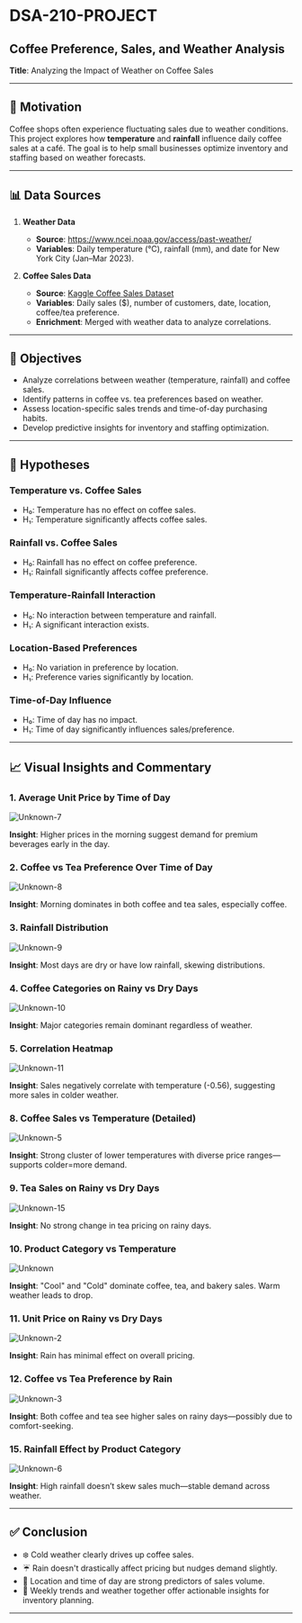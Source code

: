 
# DSA-210-PROJECT
## Coffee Preference, Sales, and Weather Analysis

**Title**: Analyzing the Impact of Weather on Coffee Sales

---

## 🧭 Motivation
Coffee shops often experience fluctuating sales due to weather conditions. This project explores how **temperature** and **rainfall** influence daily coffee sales at a café. The goal is to help small businesses optimize inventory and staffing based on weather forecasts.

---

## 📊 Data Sources
1. **Weather Data**
   - **Source**: https://www.ncei.noaa.gov/access/past-weather/
   - **Variables**: Daily temperature (°C), rainfall (mm), and date for New York City (Jan–Mar 2023).

2. **Coffee Sales Data**
   - **Source**: [Kaggle Coffee Sales Dataset](https://www.kaggle.com/datasets/ahmedabbas757/coffee-sales)
   - **Variables**: Daily sales ($), number of customers, date, location, coffee/tea preference.
   - **Enrichment**: Merged with weather data to analyze correlations.

---

## 🎯 Objectives
- Analyze correlations between weather (temperature, rainfall) and coffee sales.
- Identify patterns in coffee vs. tea preferences based on weather.
- Assess location-specific sales trends and time-of-day purchasing habits.
- Develop predictive insights for inventory and staffing optimization.

---

## 🔬 Hypotheses
### Temperature vs. Coffee Sales
- H₀: Temperature has no effect on coffee sales.
- H₁: Temperature significantly affects coffee sales.

### Rainfall vs. Coffee Sales
- H₀: Rainfall has no effect on coffee preference.
- H₁: Rainfall significantly affects coffee preference.

### Temperature-Rainfall Interaction
- H₀: No interaction between temperature and rainfall.
- H₁: A significant interaction exists.

### Location-Based Preferences
- H₀: No variation in preference by location.
- H₁: Preference varies significantly by location.

### Time-of-Day Influence
- H₀: Time of day has no impact.
- H₁: Time of day significantly influences sales/preference.

---

## 📈 Visual Insights and Commentary

### 1. Average Unit Price by Time of Day

![Unknown-7](https://github.com/user-attachments/assets/66a267f2-097f-424e-a2ed-6d968709cd67)

**Insight**: Higher prices in the morning suggest demand for premium beverages early in the day.

### 2. Coffee vs Tea Preference Over Time of Day
![Unknown-8](https://github.com/user-attachments/assets/909507d8-23c0-471b-919a-340f4e653a36)

**Insight**: Morning dominates in both coffee and tea sales, especially coffee.

### 3. Rainfall Distribution
![Unknown-9](https://github.com/user-attachments/assets/06269ef9-9ec7-4fe9-b042-1c499539ef7b)

**Insight**: Most days are dry or have low rainfall, skewing distributions.

### 4. Coffee Categories on Rainy vs Dry Days
![Unknown-10](https://github.com/user-attachments/assets/a192dde6-1ded-45ae-a0a3-aa6fabb675ad)
 
**Insight**: Major categories remain dominant regardless of weather.

### 5. Correlation Heatmap
![Unknown-11](https://github.com/user-attachments/assets/c6cc531f-aa05-4200-96db-9ce62c144a1a)

**Insight**: Sales negatively correlate with temperature (-0.56), suggesting more sales in colder weather.

### 8. Coffee Sales vs Temperature (Detailed)
![Unknown-5](https://github.com/user-attachments/assets/efd2fa29-d277-4bc2-be7b-05a3127ef993)

**Insight**: Strong cluster of lower temperatures with diverse price ranges—supports colder=more demand.

### 9. Tea Sales on Rainy vs Dry Days
![Unknown-15](https://github.com/user-attachments/assets/14015bcf-99e3-4aad-b24f-849f49b1e364)
 
**Insight**: No strong change in tea pricing on rainy days.

### 10. Product Category vs Temperature
![Unknown](https://github.com/user-attachments/assets/fc81a652-6958-4747-9dc9-33a6957d3206)

**Insight**: "Cool" and "Cold" dominate coffee, tea, and bakery sales. Warm weather leads to drop.

### 11. Unit Price on Rainy vs Dry Days
![Unknown-2](https://github.com/user-attachments/assets/2740cc21-5ae9-4860-9e21-e3c4c68c1a06)

**Insight**: Rain has minimal effect on overall pricing.

### 12. Coffee vs Tea Preference by Rain
![Unknown-3](https://github.com/user-attachments/assets/ca8838c4-1700-401e-91f8-3d1b53ddfa67)

**Insight**: Both coffee and tea see higher sales on rainy days—possibly due to comfort-seeking.

### 15. Rainfall Effect by Product Category
![Unknown-6](https://github.com/user-attachments/assets/45cf3706-1956-4503-aa29-7dbea570fd28)

**Insight**: High rainfall doesn’t skew sales much—stable demand across weather.

---

## ✅ Conclusion
- ❄️ Cold weather clearly drives up coffee sales.
- ☔ Rain doesn't drastically affect pricing but nudges demand slightly.
- 📍 Location and time of day are strong predictors of sales volume.
- 📅 Weekly trends and weather together offer actionable insights for inventory planning.

---

